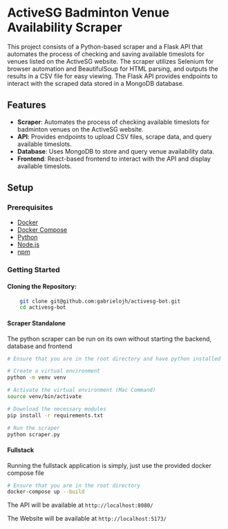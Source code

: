 # ActiveSG Badminton Venue Availability Scraper

This project consists of a Python-based scraper and a Flask API that automates the process of checking and saving available timeslots for venues listed on the ActiveSG website. The scraper utilizes Selenium for browser automation and BeautifulSoup for HTML parsing, and outputs the results in a CSV file for easy viewing. The Flask API provides endpoints to interact with the scraped data stored in a MongoDB database.

## Features

- **Scraper**: Automates the process of checking available timeslots for badminton venues on the ActiveSG website.
- **API**: Provides endpoints to upload CSV files, scrape data, and query available timeslots.
- **Database**: Uses MongoDB to store and query venue availability data.
- **Frontend**: React-based frontend to interact with the API and display available timeslots.

## Setup

### Prerequisites

- [Docker](https://www.docker.com/get-started)
- [Docker Compose](https://docs.docker.com/compose/install/)
- [Python](https://www.python.org/downloads/)
- [Node.js](https://nodejs.org/en/download/)
- [npm](https://www.npmjs.com/get-npm)

### Getting Started

#### Cloning the Repository:

```sh
    git clone git@github.com:gabrielojh/activesg-bot.git
    cd activesg-bot
```

#### Scraper Standalone
The python scraper can be run on its own without starting the backend, database and frontend

```sh
# Ensure that you are in the root directory and have python installed

# Create a virtual environment
python -m venv venv

# Activate the virtual environment (Mac Command)
source venv/bin/activate

# Download the necessary modules
pip install -r requirements.txt

# Run the scraper
python scraper.py
```

#### Fullstack
Running the fullstack application is simply, just use the provided docker compose file
```sh
# Ensure that you are in the root directory
docker-compose up --build
```
The API will be available at `http://localhost:8080/`

The Website will be available at `http://localhost:5173/`



